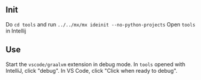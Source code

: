 ## Init
Do `cd tools` and run `../../mx/mx ideinit --no-python-projects`
Open `tools` in Intellij

## Use
Start the `vscode/graalvm` extension in debug mode.
In `tools` opened with IntelliJ, click "debug".
In VS Code, click "Click when ready to debug".


